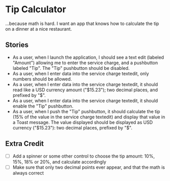 # Tip Calculator
...because math is hard. I want an app that knows how to calculate the tip on a dinner at a nice restaurant.

## Stories 
- As a user, when I launch the application, I should see a text edit (labeled "Amount") allowing me to enter the service charge, and a pushbutton labeled "Tip". The "Tip" pushbutton should be disabled.
- As a user, when I enter data into the service charge textedit, only numbers should be allowed.
- As a user, when I enter data into the service charge textedit, it should read like a USD currency amount ("$15.23"); two decimal places, and prefixed by "$".
- As a user, when I enter data into the service charge textedit, it should enable the "Tip" pushbutton.
- As a user, when I push the "Tip" pushbutton, it should calculate the tip (15% of the value in the service charge textedit) and display that value in a Toast message. The value displayed should be displayed as USD currency ("$15.23"): two decimal places, prefixed by "$".

## Extra Credit 
- [ ] Add a spinner or some other control to choose the tip amount: 10%, 15%, 18% or 20%, and calculate accordingly 
- [ ] Make sure that only two decimal points ever appear, and that the math is always correct 

